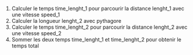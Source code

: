 1) Calculer le temps time_lenght_1 pour parcourir la distance lenght_1 avec une vitesse speed_1
2) Calculer la longueur lenght_2 avec pythagore
3) Calculer le temps time_lenght_2 pour parcourir la distance lenght_2 avec une vitesse speed_2
4) Sommer les deux temps time_lenght_1 et time_lenght_2 pour obtenir le temps total